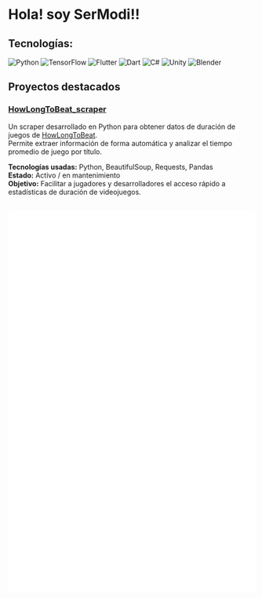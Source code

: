 # Hola! soy SerModi!!
## Tecnologías:
![Python](https://img.shields.io/badge/Python-3670A0?style=flat&logo=python&logoColor=white)
![TensorFlow](https://img.shields.io/badge/TensorFlow-FF6F00?style=flat&logo=tensorflow&logoColor=white)
![Flutter](https://img.shields.io/badge/Flutter-02569B?style=flat&logo=flutter&logoColor=white)
![Dart](https://img.shields.io/badge/Dart-0175C2?style=flat&logo=dart&logoColor=white)
![C#](https://img.shields.io/badge/C%23-239120?style=flat&logo=c-sharp&logoColor=white)
![Unity](https://img.shields.io/badge/Unity-000000?style=flat&logo=unity&logoColor=white)
![Blender](https://img.shields.io/badge/Blender-F5792A?style=flat&logo=blender&logoColor=white)

## Proyectos destacados

### [HowLongToBeat_scraper](https://github.com/Sermodi/HowLongToBeat_scraper)
Un scraper desarrollado en Python para obtener datos de duración de juegos de [HowLongToBeat](https://howlongtobeat.com).  
Permite extraer información de forma automática y analizar el tiempo promedio de juego por título.  

**Tecnologías usadas:** Python, BeautifulSoup, Requests, Pandas  
**Estado:** Activo / en mantenimiento  
**Objetivo:** Facilitar a jugadores y desarrolladores el acceso rápido a estadísticas de duración de videojuegos.  

##
![Metrics](/github-metrics.svg)
